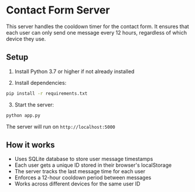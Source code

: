 # Contact Form Server

This server handles the cooldown timer for the contact form. It ensures that each user can only send one message every 12 hours, regardless of which device they use.

## Setup

1. Install Python 3.7 or higher if not already installed

2. Install dependencies:
```bash
pip install -r requirements.txt
```

3. Start the server:
```bash
python app.py
```

The server will run on `http://localhost:5000`

## How it works

- Uses SQLite database to store user message timestamps
- Each user gets a unique ID stored in their browser's localStorage
- The server tracks the last message time for each user
- Enforces a 12-hour cooldown period between messages
- Works across different devices for the same user ID
